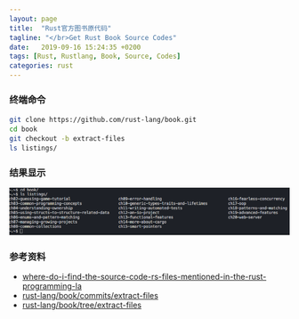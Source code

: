 ```yaml
---
layout: page
title:  "Rust官方图书原代码"
tagline: "</br>Get Rust Book Source Codes"
date:   2019-09-16 15:24:35 +0200
tags: [Rust, Rustlang, Book, Source, Codes]
categories: rust
---
```


### 终端命令
```bash
git clone https://github.com/rust-lang/book.git
cd book
git checkout -b extract-files
ls listings/
```

### 结果显示
![assets](/assets/images/get-rust-book-source-codes.png)

### 参考资料
- [where-do-i-find-the-source-code-rs-files-mentioned-in-the-rust-programming-la](https://stackoverflow.com/questions/55795933/where-do-i-find-the-source-code-rs-files-mentioned-in-the-rust-programming-la)
- [rust-lang/book/commits/extract-files](https://github.com/rust-lang/book/commits/extract-files)
- [rust-lang/book/tree/extract-files](https://github.com/rust-lang/book/tree/extract-files)